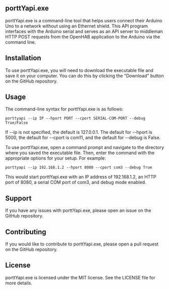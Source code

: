 ## porttYapi.exe

porttYapi.exe is a command-line tool that helps users connect their Arduino Uno to a network without using an Ethernet shield. This API program interfaces with the Arduino serial and serves as an API server to middleman HTTP POST requests from the OpenHAB application to the Arduino via the command line.

## Installation
To use porttYapi.exe, you will need to download the executable file and save it on your computer. You can do this by clicking the "Download" button on the GitHub repository.

## Usage
The command-line syntax for porttYapi.exe is as follows:

```
porttyapi --ip IP --hport PORT --cport SERIAL-COM-PORT --debug True/False
```

If --ip is not specified, the default is 127.0.0.1. The default for --hport is 5000, the default for --cport is com11, and the default for --debug is False.

To use porttYapi.exe, open a command prompt and navigate to the directory where you saved the executable file. Then, enter the command with the appropriate options for your setup. For example:

```
porttyapi --ip 192.168.1.2 --hport 8080 --cport com3 --debug True
```

This would start porttYapi.exe with an IP address of 192.168.1.2, an HTTP port of 8080, a serial COM port of com3, and debug mode enabled.

## Support
If you have any issues with porttYapi.exe, please open an issue on the GitHub repository.

## Contributing
If you would like to contribute to porttYapi.exe, please open a pull request on the GitHub repository.

## License
porttYapi.exe is licensed under the MIT license. See the LICENSE file for more details.
